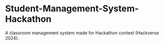 # Student-Management-System-Hackathon
A classroom  management system made for Hackathon contest (Hackverse 2024).
